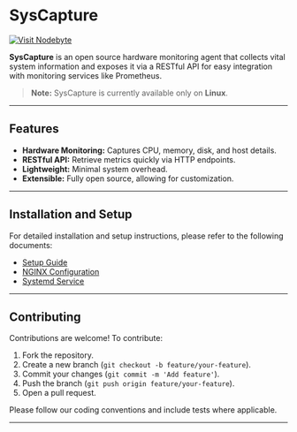 # SysCapture

[![Visit Nodebyte](https://nodebyte.host/banner.png)](https://nodebyte.host)

**SysCapture** is an open source hardware monitoring agent that collects vital system information and exposes it via a RESTful API for easy integration with monitoring services like Prometheus.  

> **Note:** SysCapture is currently available only on **Linux**.

---

## Features

- **Hardware Monitoring:** Captures CPU, memory, disk, and host details.
- **RESTful API:** Retrieve metrics quickly via HTTP endpoints.
- **Lightweight:** Minimal system overhead.
- **Extensible:** Fully open source, allowing for customization.

---

## Installation and Setup

For detailed installation and setup instructions, please refer to the following documents:

- [Setup Guide](./docs/setup.md)
- [NGINX Configuration](./docs/nginx.md)
- [Systemd Service](./docs/systemd.md)

---

## Contributing

Contributions are welcome! To contribute:

1. Fork the repository.
2. Create a new branch (`git checkout -b feature/your-feature`).
3. Commit your changes (`git commit -m 'Add feature'`).
4. Push the branch (`git push origin feature/your-feature`).
5. Open a pull request.

Please follow our coding conventions and include tests where applicable.

---